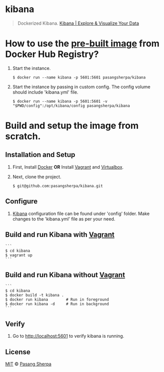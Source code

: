 # kibana

> Dockerized Kibana. [Kibana | Explore & Visualize Your Data][4]



# How to use the [pre-built image][8] from Docker Hub Registry?

1. Start the instance.

	```
	$ docker run --name kibana -p 5601:5601 pasangsherpa/kibana
	```

2. Start the instance by passing in custom config. The config volume should include 'kibana.yml' file.

	```
	$ docker run --name kibana -p 5601:5601 -v "$PWD/config":/opt/kibana/config pasangsherpa/kibana
	```


# Build and setup the image from scratch.

## Installation and Setup

1. First, Install [Docker][1] **OR** Install [Vagrant][6] and [Virtualbox][7].

2. Next, clone the project.

    ```
    $ git@github.com:pasangsherpa/kibana.git
    ```

## Configure 

1. [Kibana][4] configuration file can be found under 'config' folder. Make changes to the 'kibana.yml' file as per your need.


## Build and run Kibana with [Vagrant][6]

    ```
    $ cd kibana
    $ vagrant up
    ```


## Build and run Kibana without [Vagrant][6]

    ```
    $ cd kibana
    $ docker build -t kibana .
    $ docker run kibana        # Run in foreground    
    $ docker run kibana -d     # Run in background
    ```

## Verify
1. Go to [http://localhost:5601](http://localhost:5601) to verify kibana is running.


## License

[MIT](http://opensource.org/licenses/MIT) © [Pasang Sherpa](https://github.com/pasangsherpa)

[1]: https://docs.docker.com/compose/install/
[2]: https://www.elastic.co/products/elasticsearch
[3]: https://www.elastic.co/products/logstash
[4]: https://www.elastic.co/products/kibana
[5]: https://www.elastic.co/guide/en/logstash/current/plugins-inputs-lumberjack.html
[6]: http://www.vagrantup.com/downloads.html
[7]: https://www.virtualbox.org/wiki/Downloads
[8]: https://registry.hub.docker.com/u/pasangsherpa/kibana/